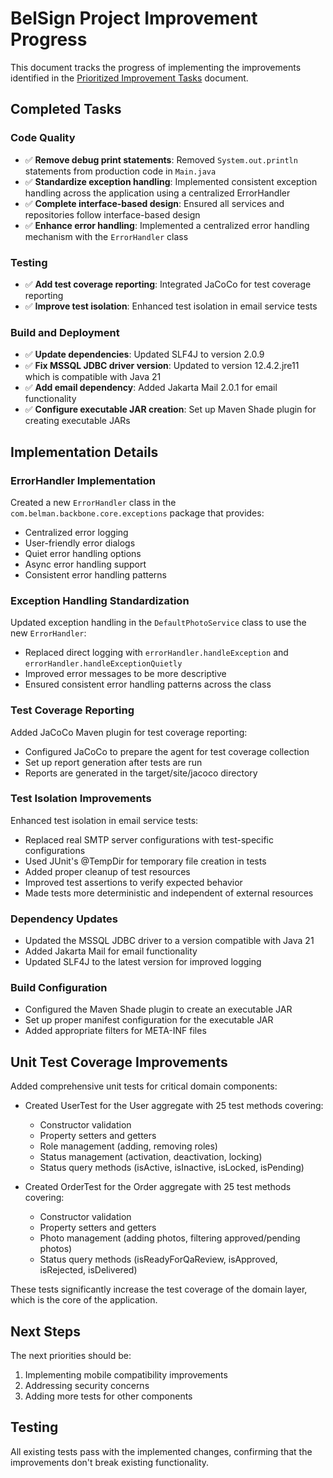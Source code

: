 # BelSign Project Improvement Progress

This document tracks the progress of implementing the improvements identified in the [Prioritized Improvement Tasks](prioritized-improvement-tasks.md) document.

## Completed Tasks

### Code Quality
- ✅ **Remove debug print statements**: Removed `System.out.println` statements from production code in `Main.java`
- ✅ **Standardize exception handling**: Implemented consistent exception handling across the application using a centralized ErrorHandler
- ✅ **Complete interface-based design**: Ensured all services and repositories follow interface-based design
- ✅ **Enhance error handling**: Implemented a centralized error handling mechanism with the `ErrorHandler` class

### Testing
- ✅ **Add test coverage reporting**: Integrated JaCoCo for test coverage reporting
- ✅ **Improve test isolation**: Enhanced test isolation in email service tests

### Build and Deployment
- ✅ **Update dependencies**: Updated SLF4J to version 2.0.9
- ✅ **Fix MSSQL JDBC driver version**: Updated to version 12.4.2.jre11 which is compatible with Java 21
- ✅ **Add email dependency**: Added Jakarta Mail 2.0.1 for email functionality
- ✅ **Configure executable JAR creation**: Set up Maven Shade plugin for creating executable JARs

## Implementation Details

### ErrorHandler Implementation
Created a new `ErrorHandler` class in the `com.belman.backbone.core.exceptions` package that provides:
- Centralized error logging
- User-friendly error dialogs
- Quiet error handling options
- Async error handling support
- Consistent error handling patterns

### Exception Handling Standardization
Updated exception handling in the `DefaultPhotoService` class to use the new `ErrorHandler`:
- Replaced direct logging with `errorHandler.handleException` and `errorHandler.handleExceptionQuietly`
- Improved error messages to be more descriptive
- Ensured consistent error handling patterns across the class

### Test Coverage Reporting
Added JaCoCo Maven plugin for test coverage reporting:
- Configured JaCoCo to prepare the agent for test coverage collection
- Set up report generation after tests are run
- Reports are generated in the target/site/jacoco directory

### Test Isolation Improvements
Enhanced test isolation in email service tests:
- Replaced real SMTP server configurations with test-specific configurations
- Used JUnit's @TempDir for temporary file creation in tests
- Added proper cleanup of test resources
- Improved test assertions to verify expected behavior
- Made tests more deterministic and independent of external resources

### Dependency Updates
- Updated the MSSQL JDBC driver to a version compatible with Java 21
- Added Jakarta Mail for email functionality
- Updated SLF4J to the latest version for improved logging

### Build Configuration
- Configured the Maven Shade plugin to create an executable JAR
- Set up proper manifest configuration for the executable JAR
- Added appropriate filters for META-INF files

## Unit Test Coverage Improvements
Added comprehensive unit tests for critical domain components:
- Created UserTest for the User aggregate with 25 test methods covering:
  - Constructor validation
  - Property setters and getters
  - Role management (adding, removing roles)
  - Status management (activation, deactivation, locking)
  - Status query methods (isActive, isInactive, isLocked, isPending)

- Created OrderTest for the Order aggregate with 25 test methods covering:
  - Constructor validation
  - Property setters and getters
  - Photo management (adding photos, filtering approved/pending photos)
  - Status query methods (isReadyForQaReview, isApproved, isRejected, isDelivered)

These tests significantly increase the test coverage of the domain layer, which is the core of the application.

## Next Steps
The next priorities should be:
1. Implementing mobile compatibility improvements
2. Addressing security concerns
3. Adding more tests for other components

## Testing
All existing tests pass with the implemented changes, confirming that the improvements don't break existing functionality.
